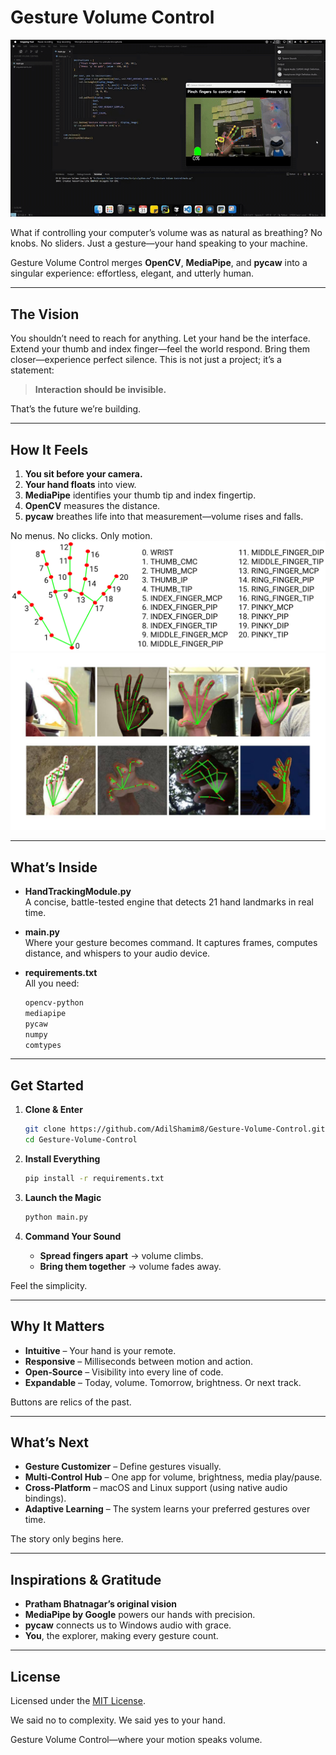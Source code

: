 # Gesture Volume Control
![](https://github.com/AdilShamim8/Gesture-Volume-Control/blob/main/image/Output.gif)


What if controlling your computer’s volume was as natural as breathing? No knobs. No sliders. Just a gesture—your hand speaking to your machine.

Gesture Volume Control merges **OpenCV**, **MediaPipe**, and **pycaw** into a singular experience: effortless, elegant, and utterly human.

---

##  The Vision

You shouldn’t need to reach for anything. Let your hand be the interface. Extend your thumb and index finger—feel the world respond. Bring them closer—experience perfect silence. This is not just a project; it’s a statement:

> **Interaction should be invisible.**

That’s the future we’re building.

---

##  How It Feels

1. **You sit before your camera.**  
2. **Your hand floats** into view.  
3. **MediaPipe** identifies your thumb tip and index fingertip.  
4. **OpenCV** measures the distance.  
5. **pycaw** breathes life into that measurement—volume rises and falls.  

No menus. No clicks. Only motion.
![](https://github.com/AdilShamim8/Gesture-Volume-Control/blob/main/image/hand_landmarks_docs.png)
![](https://github.com/AdilShamim8/Gesture-Volume-Control/blob/main/image/htm.jpg)


---

##  What’s Inside

- **HandTrackingModule.py**  
  A concise, battle-tested engine that detects 21 hand landmarks in real time.

- **main.py**  
  Where your gesture becomes command. It captures frames, computes distance, and whispers to your audio device.

- **requirements.txt**  
  All you need:  
  ```txt
  opencv-python
  mediapipe
  pycaw
  numpy
  comtypes

---

##  Get Started

1. **Clone & Enter**

   ```bash
   git clone https://github.com/AdilShamim8/Gesture-Volume-Control.git
   cd Gesture-Volume-Control
   ```

2. **Install Everything**

   ```bash
   pip install -r requirements.txt
   ```

3. **Launch the Magic**

   ```bash
   python main.py
   ```

4. **Command Your Sound**

   * **Spread fingers apart** → volume climbs.
   * **Bring them together** → volume fades away.

Feel the simplicity.

---

##  Why It Matters

* **Intuitive** – Your hand is your remote.
* **Responsive** – Milliseconds between motion and action.
* **Open‐Source** – Visibility into every line of code.
* **Expandable** – Today, volume. Tomorrow, brightness. Or next track.

Buttons are relics of the past.

---

##  What’s Next

* **Gesture Customizer** – Define gestures visually.
* **Multi‐Control Hub** – One app for volume, brightness, media play/pause.
* **Cross‐Platform** – macOS and Linux support (using native audio bindings).
* **Adaptive Learning** – The system learns your preferred gestures over time.

The story only begins here.

---

##  Inspirations & Gratitude

* **Pratham Bhatnagar’s original vision**
* **MediaPipe by Google** powers our hands with precision.
* **pycaw** connects us to Windows audio with grace.
* **You**, the explorer, making every gesture count.

---

##  License

Licensed under the [MIT License](LICENSE).

We said no to complexity. We said yes to your hand.

Gesture Volume Control—where your motion speaks volume.
